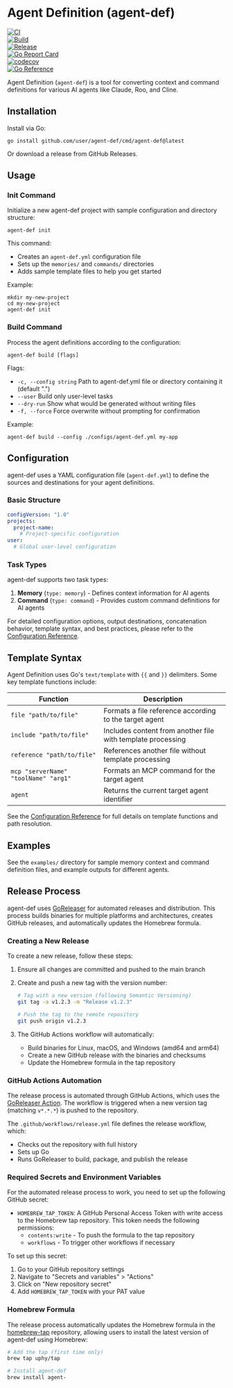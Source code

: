 # Agent Definition (agent-def)
[![CI](https://github.com/user/agent-def/actions/workflows/ci.yml/badge.svg)](https://github.com/user/agent-def/actions/workflows/ci.yml)  
[![Build](https://github.com/user/agent-def/actions/workflows/build.yml/badge.svg)](https://github.com/user/agent-def/actions/workflows/build.yml)  
[![Release](https://img.shields.io/github/v/release/user/agent-def)](https://github.com/user/agent-def/releases/latest)  
[![Go Report Card](https://goreportcard.com/badge/github.com/user/agent-def)](https://goreportcard.com/report/github.com/user/agent-def)  
[![codecov](https://codecov.io/gh/user/agent-def/branch/main/graph/badge.svg)](https://codecov.io/gh/user/agent-def)  
[![Go Reference](https://pkg.go.dev/badge/github.com/user/agent-def.svg)](https://pkg.go.dev/github.com/user/agent-def)  

Agent Definition (`agent-def`) is a tool for converting context and command definitions for various AI agents like Claude, Roo, and Cline.

## Installation

Install via Go:

```
go install github.com/user/agent-def/cmd/agent-def@latest
```

Or download a release from GitHub Releases.

## Usage

### Init Command

Initialize a new agent-def project with sample configuration and directory structure:

```
agent-def init
```

This command:
- Creates an `agent-def.yml` configuration file
- Sets up the `memories/` and `commands/` directories
- Adds sample template files to help you get started

Example:

```
mkdir my-new-project
cd my-new-project
agent-def init
```

### Build Command

Process the agent definitions according to the configuration:

```
agent-def build [flags]
```

Flags:
- `-c, --config string` Path to agent-def.yml file or directory containing it (default ".")
- `--user` Build only user-level tasks
- `--dry-run` Show what would be generated without writing files
- `-f, --force` Force overwrite without prompting for confirmation

Example:

```
agent-def build --config ./configs/agent-def.yml my-app
```

## Configuration

agent-def uses a YAML configuration file (`agent-def.yml`) to define the sources and destinations for your agent definitions.

### Basic Structure

```yaml
configVersion: "1.0"
projects:
  project-name:
    # Project-specific configuration
user:
  # Global user-level configuration
```

### Task Types

agent-def supports two task types:

1. **Memory** (`type: memory`) - Defines context information for AI agents
2. **Command** (`type: command`) - Provides custom command definitions for AI agents

For detailed configuration options, output destinations, concatenation behavior, template syntax, and best practices, please refer to the [Configuration Reference](docs/config.md).

## Template Syntax

Agent Definition uses Go's `text/template` with `{{` and `}}` delimiters. Some key template functions include:

| Function | Description |
|----------|-------------|
| `file "path/to/file"` | Formats a file reference according to the target agent |
| `include "path/to/file"` | Includes content from another file with template processing |
| `reference "path/to/file"` | References another file without template processing |
| `mcp "serverName" "toolName" "arg1"` | Formats an MCP command for the target agent |
| `agent` | Returns the current target agent identifier |

See the [Configuration Reference](docs/config.md) for full details on template functions and path resolution.

## Examples

See the `examples/` directory for sample memory context and command definition files, and example outputs for different agents.

## Release Process

agent-def uses [GoReleaser](https://goreleaser.com/) for automated releases and distribution. This process builds binaries for multiple platforms and architectures, creates GitHub releases, and automatically updates the Homebrew formula.

### Creating a New Release

To create a new release, follow these steps:

1. Ensure all changes are committed and pushed to the main branch
2. Create and push a new tag with the version number:

   ```bash
   # Tag with a new version (following Semantic Versioning)
   git tag -a v1.2.3 -m "Release v1.2.3"
   
   # Push the tag to the remote repository
   git push origin v1.2.3
   ```

3. The GitHub Actions workflow will automatically:
   - Build binaries for Linux, macOS, and Windows (amd64 and arm64)
   - Create a new GitHub release with the binaries and checksums
   - Update the Homebrew formula in the tap repository

### GitHub Actions Automation

The release process is automated through GitHub Actions, which uses the [GoReleaser Action](https://github.com/goreleaser/goreleaser-action). The workflow is triggered when a new version tag (matching `v*.*.*`) is pushed to the repository.

The `.github/workflows/release.yml` file defines the release workflow, which:
- Checks out the repository with full history
- Sets up Go
- Runs GoReleaser to build, package, and publish the release

### Required Secrets and Environment Variables

For the automated release process to work, you need to set up the following GitHub secret:

- `HOMEBREW_TAP_TOKEN`: A GitHub Personal Access Token with write access to the Homebrew tap repository. This token needs the following permissions:
  - `contents:write` - To push the formula to the tap repository
  - `workflows` - To trigger other workflows if necessary

To set up this secret:
1. Go to your GitHub repository settings
2. Navigate to "Secrets and variables" > "Actions"
3. Click on "New repository secret"
4. Add `HOMEBREW_TAP_TOKEN` with your PAT value

### Homebrew Formula

The release process automatically updates the Homebrew formula in the [homebrew-tap](https://github.com/uphy/homebrew-tap) repository, allowing users to install the latest version of agent-def using Homebrew:

```bash
# Add the tap (first time only)
brew tap uphy/tap

# Install agent-def
brew install agent-
```